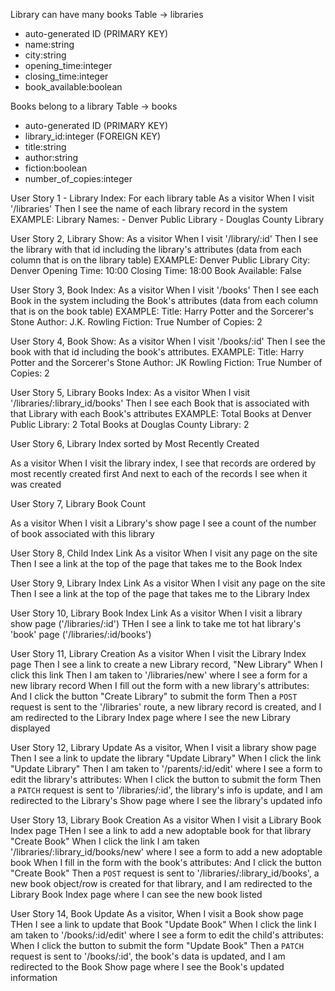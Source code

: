 Library can have many books
Table -> libraries
- auto-generated ID (PRIMARY KEY)
- name:string
- city:string
- opening_time:integer
- closing_time:integer
- book_available:boolean

Books belong to a library
Table -> books
- auto-generated ID (PRIMARY KEY)
- library_id:integer (FOREIGN KEY)
- title:string
- author:string
- fiction:boolean
- number_of_copies:integer

User Story 1 - Library Index: 
For each library table
As a visitor
When I visit '/libraries'
Then I see the name of each library record in the system
EXAMPLE:
  Library Names: 
    - Denver Public Library
    - Douglas County Library

User Story 2, Library Show:
As a visitor
When I visit '/library/:id'
Then I see the library with that id including the library's attributes
(data from each column that is on the library table)
EXAMPLE:
Denver Public Library 
  City: Denver
  Opening Time:   10:00
  Closing Time:   18:00
  Book Available: False

User Story 3, Book Index:
As a visitor
When I visit '/books'
Then I see each Book in the system including the Book's attributes
(data from each column that is on the book table)
EXAMPLE: 
  Title: Harry Potter and the Sorcerer's Stone
  Author: J.K. Rowling
  Fiction: True
  Number of Copies: 2

User Story 4, Book Show:
As a visitor
When I visit '/books/:id'
Then I see the book with that id including the book's attributes.
EXAMPLE:
Title: Harry Potter and the Sorcerer's Stone
Author: JK Rowling
Fiction: True
Number of Copies: 2

User Story 5, Library Books Index:
As a visitor
When I visit '/libraries/:library_id/books'
Then I see each Book that is associated with that Library with each Book's attributes
EXAMPLE:
 Total Books at Denver Public Library: 2
 Total Books at Douglas County Library: 2

User Story 6, Library Index sorted by Most Recently Created 

As a visitor
When I visit the library index,
I see that records are ordered by most recently created first
And next to each of the records I see when it was created

User Story 7, Library Book Count

As a visitor
When I visit a Library's show page
I see a count of the number of book associated with this library

User Story 8, Child Index Link
As a visitor
When I visit any page on the site
Then I see a link at the top of the page that takes me to the Book Index

User Story 9, Library Index Link
As a visitor
When I visit any page on the site
Then I see a link at the top of the page that takes me to the Library Index

User Story 10, Library Book Index Link
As a visitor
When I visit a library show page ('/libraries/:id')
THen I see a link to take me tot hat library's 'book' page ('/libraries/:id/books')

User Story 11, Library Creation
As a visitor
When I visit the Library Index page
Then I see a link to create a new Library record, "New Library"
When I click this link
Then I am taken to '/libraries/new' where I see a form for a new library record
When I fill out the form with a new library's attributes:
And I click the button "Create Library" to submit the form
Then a `POST` request is sent to the '/libraries' route,
a new library record is created,
and I am redirected to the Library Index page where I see the new Library displayed

User Story 12, Library Update
As a visitor,
When I visit a library show page
Then I see a link to update the library "Update Library"
When I click the link "Update Library"
Then I am taken to '/parents/:id/edit' where I see a form to edit the library's attributes:
When I click the button to submit the form
Then a `PATCH` request is sent to '/libraries/:id',
the library's info is update,
and I am redirected to the Library's Show page where I see the library's updated info

User Story 13, Library Book Creation
As a visitor
When I visit a Library Book Index page
THen I see a link to add a new adoptable book for that library "Create Book"
When I click the link
I am taken '/libraries/:library_id/books/new' where I see a form to add a new adoptable book
When I fill in the form with the book's attributes:
And I click the button "Create Book"
Then a `POST` request is sent to '/libraries/:library_id/books',
a new book object/row is created for that library,
and I am redirected to the Library Book Index page where I can see the new book listed

User Story 14, Book Update
As a visitor,
When I visit a Book show page
THen I see a link to update that Book "Update Book"
When I click the link
I am taken to '/books/:id/edit' where I see a form to edit the child's attributes:
When I click the button to submit the form "Update Book"
Then a `PATCH` request is sent to '/books/:id',
the book's data is updated,
and I am redirected to the Book Show page where I see the Book's updated information